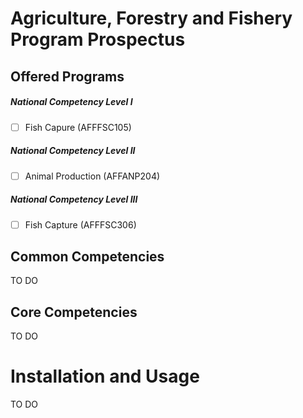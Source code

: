 Agriculture, Forestry and Fishery Program Prospectus
============

## Offered Programs

##### National Competency Level I
 - [ ] Fish Capure (AFFFSC105)

##### National Competency Level II
 - [ ] Animal Production (AFFANP204)

##### National Competency Level III
 - [ ] Fish Capture (AFFFSC306)


## Common Competencies

TO DO


## Core Competencies

TO DO


Installation and Usage
=====================

TO DO


